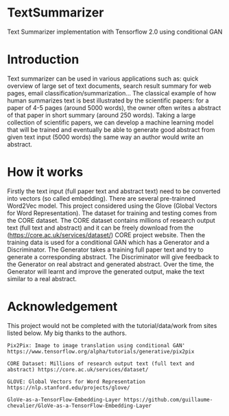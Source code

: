 # TextSummarizer
Text Summarizer implementation with Tensorflow 2.0 using conditional GAN

# Introduction
Text summarizer can be used in various applications such as: quick overview of large set of text documents, search result summary for web pages, email classification/summarization... The classical example of how human summarizes text is best illustrated by the scientific papers: for a paper of 4-5 pages (around 5000 words), the owner often writes a abstract of that paper in short summary (around 250 words). Taking a large collection of scientific papers, we can develop a machine learning model that will be trained and eventually be able to generate good abstract from given text input (5000 words) the same way an author would write an abstract.

# How it works
Firstly the text input (full paper text and abstract text) need to be converted into vectors (so called embedding). There are several pre-trainned Word2Vec model. This project considered using the Glove (Global Vectors for Word Representation). The dataset for training and testing comes from the CORE dataset. The CORE dataset contains millions of research output text (full text and abstract) and it can be freely download from the (https://core.ac.uk/services/dataset/) CORE project website. Then the training data is used for a conditional GAN which has a Generator and a Discriminator. The Generator takes a training full paper text and try to generate a corresponding abstract. The Discriminator will give feedback to the Generator on real abstract and generated abstract. Over the time, the Generator will learnt and improve the generated output, make the text similar to a real abstract.

# Acknowledgement
This project would not be completed with the tutorial/data/work from sites listed below. My big thanks to the authors.

    Pix2Pix: Image to image translation using conditional GAN' https://www.tensorflow.org/alpha/tutorials/generative/pix2pix

    CORE Dataset: Millions of research output text (full text and abstract) https://core.ac.uk/services/dataset/

    GLOVE: Global Vectors for Word Representation https://nlp.stanford.edu/projects/glove/

    GloVe-as-a-TensorFlow-Embedding-Layer https://github.com/guillaume-chevalier/GloVe-as-a-TensorFlow-Embedding-Layer
